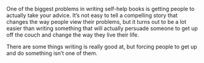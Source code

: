 One of the biggest problems in writing self-help books is getting people to actually take your advice. It’s not easy to tell a compelling story that changes the way people view their problems,
but it turns out to be a lot easier than writing something that will actually persuade someone to get up off the couch and change the way they live their life.

There are some things writing is really good at, but forcing people to get up and do something isn’t one of them.
